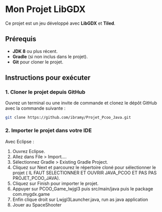 # Mon Projet LibGDX

Ce projet est un jeu développé avec **LibGDX** et **Tiled**.

## Prérequis

- **JDK 8** ou plus récent.
- **Gradle** (si non inclus dans le projet). 
- **Git** pour cloner le projet. 

## Instructions pour exécuter

### 1. Cloner le projet depuis GitHub

Ouvrez un terminal ou une invite de commande et clonez le dépôt GitHub avec la commande suivante :
 
```bash
git clone https://github.com/ibramy/Projet_Pcoo_Java.git
```

### 2. Importer le projet dans votre IDE
Avec Eclipse :
1. Ouvrez Eclipse.
2. Allez dans File > Import....
3. Sélectionnez Gradle > Existing Gradle Project.
4. Cliquez sur Next et parcourez le répertoire cloné pour sélectionner le projet ( IL  FAUT SELECTIONNER ET OUVRIR JAVA_PCOO ET PAS PAS PROJET_PCOO_JAVA).
5. Cliquez sur Finish pour importer le projet.
6. Appuyer sur PCOO_Game_lwjgl3 puis src/main/java puis le package com.mygdx.game
7. Enfin clique droit sur Lwjgl3Launcher.java, run as java application
8. Jouer au SpaceShooter
